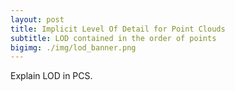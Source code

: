 ```yaml
---
layout: post
title: Implicit Level Of Detail for Point Clouds
subtitle: LOD contained in the order of points
bigimg: ./img/lod_banner.png
---
```


 Explain LOD in PCS.